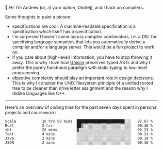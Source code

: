 :wave: Hi! I'm Andrew (or, at your option, Ondřej), and I hack on compilers. 

Some thoughts to paint a picture:
- specifications are cool. A machine-readable specification is a specification which itself has a specification.
- I'm surprised I haven't come across compiler combinators, i.e. a DSL for specifying language semantics that lets you automatically derive a compiler and/or a language server. This would be a fun project to work on.
- if you care about (high-level) information, you have to stop throwing it away. This is why I love how [Unison](https://github.com/unisonweb/unison) preserves typed ASTs and why I prefer the purely functional paradigm with static typing to low-level programming.
- objective complexity should play an important role in design decisions. This is why I consider the UNIX filesystem principle of a unified rooted tree to be cleaner than drive letter assignment and the reason why I dislike languages like C++.

---

Here's an overview of coding time for the past seven days spent in personal projects and coursework:
<!--START_SECTION:waka-->

```text
Scala            18 hrs 50 mins  ██████████████████████░░░   87.67 %
Rust             2 hrs           ██▒░░░░░░░░░░░░░░░░░░░░░░   09.36 %
sbt              28 mins         ▓░░░░░░░░░░░░░░░░░░░░░░░░   02.23 %
Text             4 mins          ░░░░░░░░░░░░░░░░░░░░░░░░░   00.31 %
Java             2 mins          ░░░░░░░░░░░░░░░░░░░░░░░░░   00.19 %
JSON             2 mins          ░░░░░░░░░░░░░░░░░░░░░░░░░   00.16 %
```

<!--END_SECTION:waka-->

<!--
**viluon/viluon** is a ✨ _special_ ✨ repository because its `README.md` (this file) appears on your GitHub profile.

Here are some ideas to get you started:

- 🔭 I’m currently working on ...
- 🌱 I’m currently learning ...
- 👯 I’m looking to collaborate on ...
- 🤔 I’m looking for help with ...
- 💬 Ask me about ...
- 📫 How to reach me: ...
- 😄 Pronouns: ...
- ⚡ Fun fact: ...
-->

